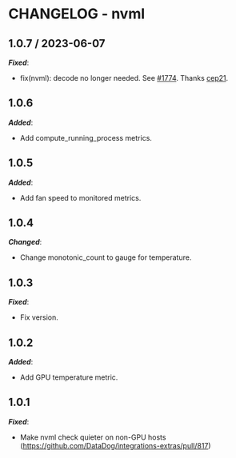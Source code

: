 # CHANGELOG - nvml

## 1.0.7 / 2023-06-07

***Fixed***: 

* fix(nvml): decode no longer needed. See [#1774](https://github.com/DataDog/integrations-extras/pull/1774). Thanks [cep21](https://github.com/cep21).

## 1.0.6

***Added***:

* Add compute_running_process metrics.

## 1.0.5

***Added***:

* Add fan speed to monitored metrics.

## 1.0.4

***Changed***:

* Change monotonic_count to gauge for temperature. 

## 1.0.3

***Fixed***:

* Fix version.

## 1.0.2

***Added***:

* Add GPU temperature metric. 

## 1.0.1

***Fixed***: 

* Make nvml check quieter on non-GPU hosts (https://github.com/DataDog/integrations-extras/pull/817)
